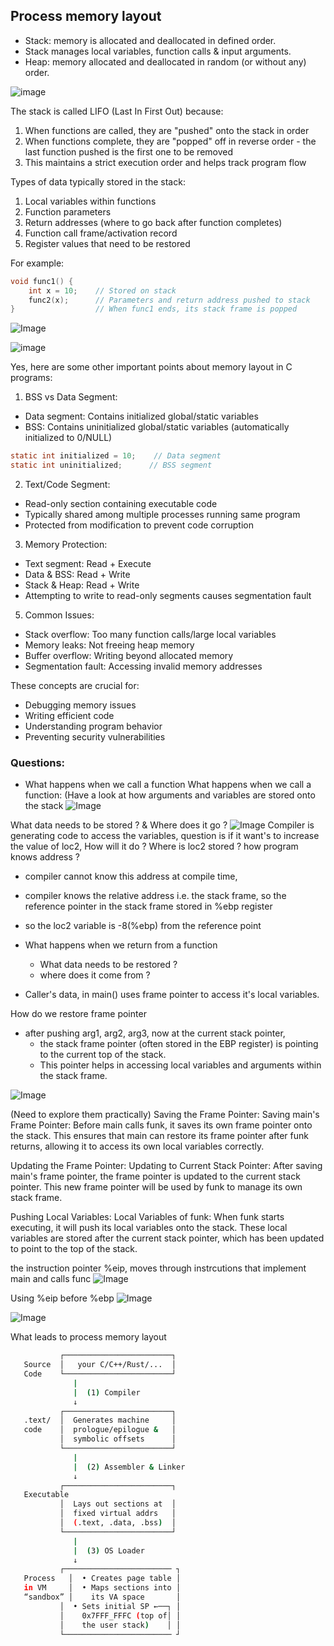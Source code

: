 ## Process memory layout

* Stack: memory is allocated and deallocated in defined order.
* Stack manages local variables, function calls & input arguments.
* Heap: memory allocated and deallocated in random (or without any) order.

![image](https://github.com/user-attachments/assets/56e46017-89f7-4f10-83fa-c655e96211ad)

The stack is called LIFO (Last In First Out) because:
1. When functions are called, they are "pushed" onto the stack in order
2. When functions complete, they are "popped" off in reverse order - the last function pushed is the first one to be removed
3. This maintains a strict execution order and helps track program flow

Types of data typically stored in the stack:
1. Local variables within functions
2. Function parameters
3. Return addresses (where to go back after function completes)
4. Function call frame/activation record
5. Register values that need to be restored

For example:
```c
void func1() {
    int x = 10;    // Stored on stack
    func2(x);      // Parameters and return address pushed to stack
}                  // When func1 ends, its stack frame is popped
```
![Image](https://github.com/user-attachments/assets/63d667eb-cc86-44ba-b3ae-c6fc53c4b6e3)

![image](https://github.com/user-attachments/assets/8a69ec53-6493-4e1f-88ad-c0e34635abbd)



Yes, here are some other important points about memory layout in C programs:

1. BSS vs Data Segment:
- Data segment: Contains initialized global/static variables
- BSS: Contains uninitialized global/static variables (automatically initialized to 0/NULL)
```c
static int initialized = 10;    // Data segment
static int uninitialized;      // BSS segment
```
2. Text/Code Segment:
- Read-only section containing executable code
- Typically shared among multiple processes running same program
- Protected from modification to prevent code corruption

3. Memory Protection:
- Text segment: Read + Execute
- Data & BSS: Read + Write
- Stack & Heap: Read + Write
- Attempting to write to read-only segments causes segmentation fault

5. Common Issues:
- Stack overflow: Too many function calls/large local variables
- Memory leaks: Not freeing heap memory
- Buffer overflow: Writing beyond allocated memory
- Segmentation fault: Accessing invalid memory addresses

These concepts are crucial for:
- Debugging memory issues
- Writing efficient code
- Understanding program behavior
- Preventing security vulnerabilities

### Questions:
-  What happens when we call a function
What happens when we call a function: (Have a look at how arguments and variables are stored onto the stack
![Image](https://github.com/user-attachments/assets/eeea7095-7a0f-4040-ba8a-1cb852fb6de0)

What data needs to be stored ? & Where does it go ?
![Image](https://github.com/user-attachments/assets/db37fd4b-c6c1-4fe0-85d8-5ca7cb70bddc)
Compiler is generating code to access the variables, question is if it want's to increase the value of loc2,
How will it do ?
Where is loc2 stored ? how program knows address ? 
- compiler cannot know this address at compile time,
- compiler knows the relative address i.e. the stack frame, so the reference pointer in the stack frame stored in %ebp register
- so the loc2 variable is -8(%ebp) from the reference point

- What happens when we return from a function
    - What data needs to be restored ?
    - where does it come from ?


- Caller's data, in main() uses frame pointer to access it's local variables.

How do we restore frame pointer
- after pushing arg1, arg2, arg3, now at the current stack pointer,
    - the stack frame pointer (often stored in the EBP register) is pointing to the current top of the stack. 
    - This pointer helps in accessing local variables and arguments within the stack frame.

![Image](https://github.com/user-attachments/assets/2e1b72a0-116a-435b-b540-321609329fa3)

(Need to explore them practically)
Saving the Frame Pointer:
Saving main's Frame Pointer: Before main calls funk, it saves its own frame pointer onto the stack. This ensures that main can restore its frame pointer after funk returns, allowing it to access its own local variables correctly.

Updating the Frame Pointer:
Updating to Current Stack Pointer: After saving main's frame pointer, the frame pointer is updated to the current stack pointer. This new frame pointer will be used by funk to manage its own stack frame.

Pushing Local Variables:
Local Variables of funk: When funk starts executing, it will push its local variables onto the stack. These local variables are stored after the current stack pointer, which has been updated to point to the top of the stack.

the instruction pointer %eip, moves through instrcutions that implement main and calls func
![Image](https://github.com/user-attachments/assets/8bff5fe5-3b73-4aa2-943e-09c99b9d4ced)

Using %eip before %ebp
![Image](https://github.com/user-attachments/assets/f5177392-5914-4a7e-aa40-f48acf113c11)

![Image](https://github.com/user-attachments/assets/e2ec8b63-8e0c-490d-bc72-bd9961ea17c0)

What leads to process memory layout
```bash
           ┌────────────────────────┐
   Source  │   your C/C++/Rust/...  │
   Code    └────────────────────────┘
              |
              |  (1) Compiler
              ↓
           ┌────────────────────────┐
   .text/  │  Generates machine     │
   code    │  prologue/epilogue &   │
           │  symbolic offsets      │
           └────────────────────────┘
              |
              |  (2) Assembler & Linker
              ↓
           ┌────────────────────────┐
   Executable
           │  Lays out sections at  │
           │  fixed virtual addrs   │
           │  (.text, .data, .bss)  │
           └────────────────────────┘
              |
              |  (3) OS Loader
              ↓
           ┌──────────────────────── ┐
   Process   │  • Creates page table │
   in VM     │  • Maps sections into │
   “sandbox” │    its VA space       │
           │  • Sets initial SP ←──┐ │
           │    0x7FFF_FFFC (top of│ │
           │    the user stack)    │ │
           └──────────────────────── ┘
```

